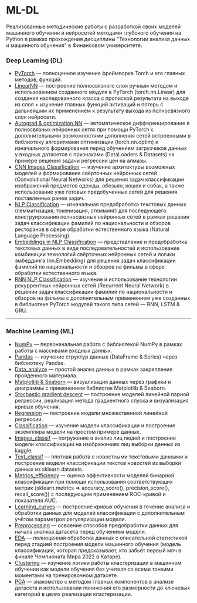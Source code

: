 # ML-DL

Реализованные методические работы с разработкой своих моделей машинного обучения и нейросетей методами глубокого обучения на Python в рамках прохождения дисциплины "Технологии анализа данных и машинного обучения" в Финансовом университете.

### Deep Learning (DL)

- [PyTorch](https://github.com/Valyaevgeorgiy/ML-DL/blob/deep-learning/Tensor_structure.ipynb) — полноценное изучение фреймворка Torch и его главных методов, функций.
- [LinearNN](https://github.com/Valyaevgeorgiy/ML-DL/blob/deep-learning/NN_blocks_backprop.ipynb) — построение полносвязного слоя ручным методом и использованием созданного модуля в PyTorch (torch.nn.Linear) для создания наследованного класса с пропиской результата на выходе из слоя + изучение главных функций активаций и потерь с дальнейшим их применением к результату выхода из полносвязного слоя нейросети.
- [Autograd & optimization NN](https://github.com/Valyaevgeorgiy/ML-DL/blob/deep-learning/Autograd_optim_nn.ipynb) — автоматическое дифференцирование в полносвязных нейронных сетях при помощи PyTorch с дополнительными возможностями дополнения сетей встроенными в библиотеку алгоритмами оптимизации (torch.nn.optim) и изначального формирования перед обучением загрузчиков данных у входных датасетов с признаками (DataLoaders & Datasets) на примере решения задачи регрессии цен на алмазы.
- [CNN Images Classification](https://github.com/Valyaevgeorgiy/ML-DL/blob/deep-learning/Images_Class_CNN.ipynb) — изучение архитектуры возможных моделей и формирование свёрточных нейронных сетей (Convolutional Neural Networks) для решения задач классификации изображений предметов одежды, обезьян, кошек и собак, а также использование уже готовых предобученных сетей для решения поставленных ранее задач.
- [NLP Classification](https://github.com/Valyaevgeorgiy/ML-DL/blob/deep-learning/NLP_Classifications.ipynb) — изначальная предобработка текстовых данных (лемматизация, токенизация, стемминг) для последующего конструирования полносвязных нейронных сетей в рамках решения задач классификации фамилий по национальности и обзоров ресторанов в сфере обработки естественного языка (Natural Language Processing).
- [Embeddings in NLP Classification](https://github.com/Valyaevgeorgiy/ML-DL/blob/deep-learning/CNN_Embeddings_NLP.ipynb) — представление и предобработка текстовых данных в виде последовательностей и использование комбинации технологий свёрточных нейронных сетей и логики эмбеддинга (nn.Embedding) для решения задач классификации фамилий по национальности и обзоров на фильмы в сфере обработки естественного языка.
- [RNN NLP Classification](https://github.com/Valyaevgeorgiy/ML-DL/blob/deep-learning/RNN_NLP.ipynb) — изучение и использование технологии рекуррентных нейронных сетей (Recurrent Neural Network) в решении задач классификации фамилий по национальности и обзоров на фильмы с дополнительным применением уже созданных в библиотеке PyTorch модулей такого типа сетей — RNN, LSTM & GRU.

<hr>

### Machine Learning (ML)

- [NumPy](https://github.com/Valyaevgeorgiy/Machine_learning/tree/main/NumPy) — первоначальная работа с библиотекой NumPy в рамках работы с массивами входных данных.
- [Pandas](https://github.com/Valyaevgeorgiy/Machine_learning/tree/main/Pandas) — изучение структур данных (DataFrame & Series) через библиотеку Pandas.
- [Data_analyze](https://github.com/Valyaevgeorgiy/Machine_learning/tree/main/Data_analyze) — простой анализ данных в рамках закрепления пройденного материала.
- [Matplotlib & Seaborn](https://github.com/Valyaevgeorgiy/Machine_learning/tree/main/Matplotlib) — визуализация данных через графики и диаграммы с применением библиотек Matplotlib & Seaborn.
- [Stochastic gradient descent](https://github.com/Valyaevgeorgiy/Machine_learning/tree/main/Sgd) — построение моделей линейной парной регрессии, реализация метода градиентного спуска и визуализация кривых обучения.
- [Regression](https://github.com/Valyaevgeorgiy/Machine_learning/tree/main/Regression) — построение модели множественной линейной регрессии.
- [Classification](https://github.com/Valyaevgeorgiy/Machine_learning/tree/main/Classification) — изучение модели классификации и построение экземпляра модели на простом примере данных.
- [Images_classif](https://github.com/Valyaevgeorgiy/Machine_learning/tree/main/Images_classif) — погружение в анализ лиц людей и построение модели классификации на изображениях лиц выборки данных из kaggle.
- [Text_classif](https://github.com/Valyaevgeorgiy/Machine_learning/tree/main/Text_classif) — плотная работа с новостными текстовыми данными и построение модели классификации текстов новостей из выборки данных из sklearn.datasets.
- [Metrics_efficiency](https://github.com/Valyaevgeorgiy/Machine_learning/tree/main/Metrics_efficiency) — оценка эффективности моделей бинарной классификации при помощи использования соответствующих метрик (sklearn.metrics => accuracy_score(), precision_score(), recall_score()) с последующим применением ROC-кривой и показателя AUC.
- [Learning_curves](https://github.com/Valyaevgeorgiy/Machine_learning/tree/main/Learning_curves) — построение кривых обучения в течение анализа и обработки данных для моделей классификации с дополнительным учётом параметров регуляризации модели.
- [Preprocessing](https://github.com/Valyaevgeorgiy/Machine_learning/tree/main/Preprocessing) — освоение способов предобработки данных для начала анализа датасета перед обучением модели.
- [EDA](https://github.com/Valyaevgeorgiy/Machine_learning/tree/main/EDA) — полноценная обработка данных с описательной статистикой перед стадией построения модели машинного обучения (модель классификации, которая предсказывает, кто забьёт первый мяч в финале Чемпионата Мира 2022 в Катаре). 
- [Clustering](https://github.com/Valyaevgeorgiy/Machine_learning/tree/main/Clustering) — изучение логики работы кластеризации в машинном обучении как модели обучения без учителя со всеми тонкими моментами на тренировочном датасете.
- [PCA](https://github.com/Valyaevgeorgiy/Machine_learning/tree/main/PCA) — знакомство с методом главных компонентов в анализе датасета и использовании понижения его размерности до ключевых категорий в целях реализации кластеризации.
 
